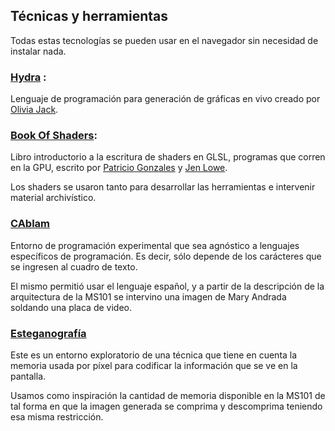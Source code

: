 ## Técnicas y herramientas
Todas estas tecnologías se pueden usar en el navegador sin necesidad de instalar nada.

### [Hydra](https://hydra.ojack.xyz/) :
Lenguaje de programación para generación de gráficas en vivo creado por [Olivia Jack](https://ojack.xyz/).

### [Book Of Shaders](https://thebookofshaders.com/?lan=es):
Libro introductorio a la escritura de shaders en GLSL, programas que corren en la GPU, escrito por [Patricio Gonzales](patriciogonzalezvivo.com) y [Jen Lowe](http://jenlowe.net/).

Los shaders se usaron tanto para desarrollar las herramientas e intervenir material archivístico.

### [CAblam](https://cablam.solsarratea.world/)
Entorno de programación experimental que sea agnóstico a lenguajes específicos de programación. Es decir, sólo depende de los carácteres que se ingresen al cuadro de texto.

El mismo permitió usar el lenguaje español, y a partir de la descripción de la arquitectura de la MS101 se intervino una imagen de Mary Andrada soldando una placa de video.

### [Esteganografía](https://steganography.solsarratea.world/)
Este es un entorno exploratorio de una técnica que tiene en cuenta la memoria usada por píxel para codificar la información que se ve en la pantalla.

Usamos como inspiración la cantidad de memoria disponible en la MS101 de tal forma en que la imagen generada se comprima y descomprima teniendo esa misma restricción.
